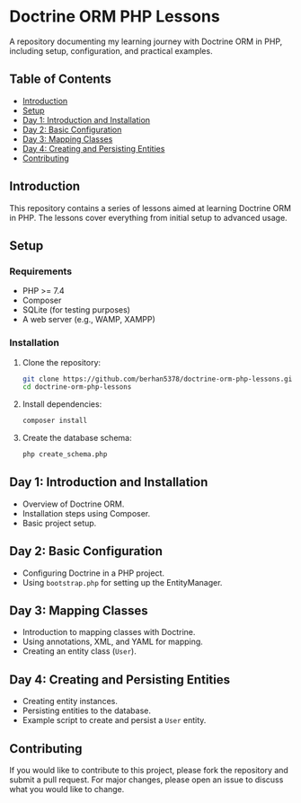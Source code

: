 # Doctrine ORM PHP Lessons

A repository documenting my learning journey with Doctrine ORM in PHP, including setup, configuration, and practical examples.

## Table of Contents

- [Introduction](#introduction)
- [Setup](#setup)
- [Day 1: Introduction and Installation](#day-1-introduction-and-installation)
- [Day 2: Basic Configuration](#day-2-basic-configuration)
- [Day 3: Mapping Classes](#day-3-mapping-classes)
- [Day 4: Creating and Persisting Entities](#day-4-creating-and-persisting-entities)
- [Contributing](#contributing)


## Introduction

This repository contains a series of lessons aimed at learning Doctrine ORM in PHP. The lessons cover everything from initial setup to advanced usage.

## Setup

### Requirements

- PHP >= 7.4
- Composer
- SQLite (for testing purposes)
- A web server (e.g., WAMP, XAMPP)

### Installation

1. Clone the repository:
    ```sh
    git clone https://github.com/berhan5378/doctrine-orm-php-lessons.git
    cd doctrine-orm-php-lessons
    ```

2. Install dependencies:
    ```sh
    composer install
    ```

3. Create the database schema:
    ```sh
    php create_schema.php
    ```

## Day 1: Introduction and Installation

- Overview of Doctrine ORM.
- Installation steps using Composer.
- Basic project setup.

## Day 2: Basic Configuration

- Configuring Doctrine in a PHP project.
- Using `bootstrap.php` for setting up the EntityManager.

## Day 3: Mapping Classes

- Introduction to mapping classes with Doctrine.
- Using annotations, XML, and YAML for mapping.
- Creating an entity class (`User`).

## Day 4: Creating and Persisting Entities

- Creating entity instances.
- Persisting entities to the database.
- Example script to create and persist a `User` entity.

## Contributing

If you would like to contribute to this project, please fork the repository and submit a pull request. For major changes, please open an issue to discuss what you would like to change.

 